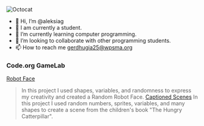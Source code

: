![Octocat](https://github.com/aleksiag/aleksiag/assets/146837136/453b482f-8669-41f7-836a-6206b9726e10)
- 👋 Hi, I’m @aleksiag
- 👀 I am currently a student.
- 🌱 I’m currently learning computer programming.
- 💞️ I’m looking to collaborate with other programming students.
- 📫 How to reach me gerdhugia25@wpsma.org

### Code.org GameLab
[Robot Face](https://aleksiag.github.io/RobotFace/)
> In this project I used shapes, variables, and randomness to express my creativity and created a Random Robot Face.
[Captioned Scenes](https://studio.code.org/projects/gamelab/LGWsL2KYnQowYCdzN2PAnSDlXHomySmGA9LKj4LQFgY)
> In this project I used random numbers, sprites, variables, and many shapes to create a scene from the children's book "The Hungry Catterpillar".

<!---
aleksiag/aleksiag is a ✨ special ✨ repository because its `README.md` (this file) appears on your GitHub profile.
You can click the Preview link to take a look at your changes.
--->
